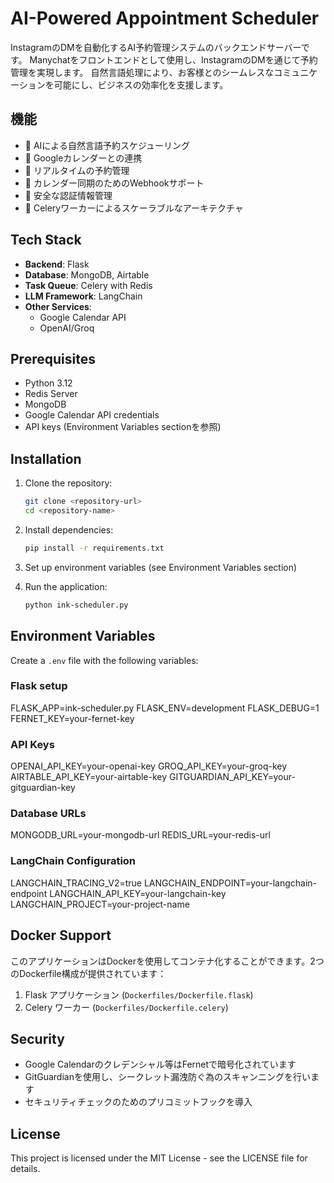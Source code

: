 
# AI-Powered Appointment Scheduler

InstagramのDMを自動化するAI予約管理システムのバックエンドサーバーです。
Manychatをフロントエンドとして使用し、InstagramのDMを通じて予約管理を実現します。
自然言語処理により、お客様とのシームレスなコミュニケーションを可能にし、ビジネスの効率化を支援します。

## 機能

- 🤖 AIによる自然言語予約スケジューリング
- 📅 Googleカレンダーとの連携
- 💬 リアルタイムの予約管理
- 🔄 カレンダー同期のためのWebhookサポート
- 🔐 安全な認証情報管理
- 🚀 Celeryワーカーによるスケーラブルなアーキテクチャ

## Tech Stack

- **Backend**: Flask
- **Database**: MongoDB, Airtable
- **Task Queue**: Celery with Redis
- **LLM Framework**: LangChain
- **Other Services**:
  - Google Calendar API
  - OpenAI/Groq

## Prerequisites

- Python 3.12
- Redis Server
- MongoDB
- Google Calendar API credentials
- API keys (Environment Variables sectionを参照)

## Installation

1. Clone the repository:
    ```bash
    git clone <repository-url>
    cd <repository-name>
    ```

2. Install dependencies:
    ```bash
    pip install -r requirements.txt
    ```

3. Set up environment variables (see Environment Variables section)

4. Run the application:
    ```bash
    python ink-scheduler.py
    ```

## Environment Variables

Create a `.env` file with the following variables:
### Flask setup
FLASK_APP=ink-scheduler.py
FLASK_ENV=development
FLASK_DEBUG=1
FERNET_KEY=your-fernet-key
### API Keys
OPENAI_API_KEY=your-openai-key
GROQ_API_KEY=your-groq-key
AIRTABLE_API_KEY=your-airtable-key
GITGUARDIAN_API_KEY=your-gitguardian-key
### Database URLs
MONGODB_URL=your-mongodb-url
REDIS_URL=your-redis-url
### LangChain Configuration
LANGCHAIN_TRACING_V2=true
LANGCHAIN_ENDPOINT=your-langchain-endpoint
LANGCHAIN_API_KEY=your-langchain-key
LANGCHAIN_PROJECT=your-project-name

## Docker Support

このアプリケーションはDockerを使用してコンテナ化することができます。2つのDockerfile構成が提供されています：

1. Flask アプリケーション (`Dockerfiles/Dockerfile.flask`)
2. Celery ワーカー (`Dockerfiles/Dockerfile.celery`)

## Security

- Google Calendarのクレデンシャル等はFernetで暗号化されています
- GitGuardianを使用し、シークレット漏洩防ぐ為のスキャンニングを行います
- セキュリティチェックのためのプリコミットフックを導入

## License

This project is licensed under the MIT License - see the LICENSE file for details.
